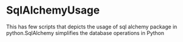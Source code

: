 # SqlAlchemyUsage

This has few scripts that depicts the usage of sql alchemy package in python.SqlAlchemy simplifies the database operations in Python
